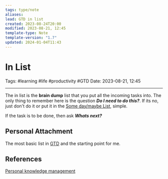 ```yaml
---
tags: type/note
aliases: 
lead: GTD in list
created: 2023-08-24T20:00
modified: 2023-08-21, 12:45
template-type: Note
template-version: "1.7"
updated: 2024-01-04T11:43
---
```


# In List

Tags: #learning #life #productivity #GTD
Date: 2023-08-21, 12:45

---

The in list is the **brain dump** list that you put all the incoming tasks into. The only thing to remember here is the question ***Do I need to do this?***. If its no, just don't do it or put it in the [Some day/maybe List](Some%20day/maybe%20List), simple.

If the task is to be done, then ask ***Whats next?*** 

## Personal Attachment

The most basic list in [GTD](GTD.md) and the starting point for me. 

## References

[Personal knowledge management](Personal%20knowledge%20management.md)
